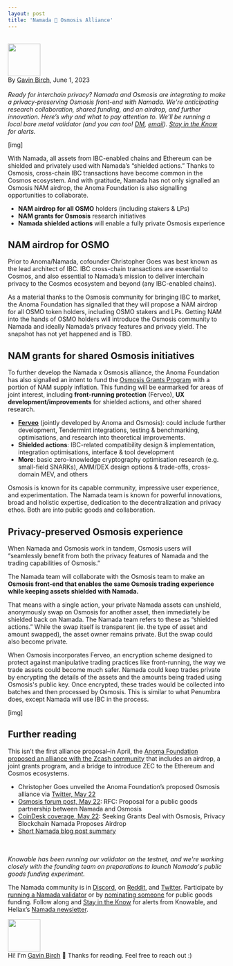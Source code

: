 ```yaml
---
layout: post
title: 'Namada 🤝 Osmosis Alliance'
---
```


\
<img src="https://knowable.vc/assets/gavin-avatar.jpg" width="75" height="75"><br>By [Gavin Birch](https://twitter.com/Ether_Gavin), June 1, 2023 <br><br> _Ready for interchain privacy? Namada and Osmosis are integrating to make a privacy-preserving Osmosis front-end with Namada. We're anticipating research collaboration, shared funding, and an airdrop, and further innovation. Here’s why and what to pay attention to. We’ll be running a local bare metal validator (and you can too! [DM](https://twitter.com/vKnowable), [email](mailto:hi@knowable.vc)). [Stay in the Know](https://forms.gle/HRAQBSo85HGzKVSg9) for alerts._

[img]

With Namada, all assets from IBC-enabled chains and Ethereum can be shielded and privately used with Namada’s “shielded actions.” Thanks to Osmosis, cross-chain IBC transactions have become common in the Cosmos ecosystem. And with gratitude, Namada has not only signalled an Osmosis NAM airdrop, the Anoma Foundation is also signalling opportunities to collaborate.



* **NAM airdrop for all OSMO** holders (including stakers & LPs)
* **NAM grants for Osmosis** research initiatives
* **Namada shielded actions** will enable a fully private Osmosis experience


## NAM airdrop for OSMO

Prior to Anoma/Namada, cofounder Christopher Goes was best known as the lead architect of IBC. IBC cross-chain transactions are essential to Cosmos, and also essential to Namada’s mission to deliver interchain privacy to the Cosmos ecosystem and beyond (any IBC-enabled chains).

As a material thanks to the Osmosis community for bringing IBC to market, the Anoma Foundation has signalled that they will propose a NAM airdrop for all OSMO token holders, including OSMO stakers and LPs. Getting NAM into the hands of OSMO holders will introduce the Osmosis community to Namada and ideally Namada’s privacy features and privacy yield. The snapshot has not yet happened and is TBD.


## NAM grants for shared Osmosis initiatives

To further develop the Namada x Osmosis alliance, the Anoma Foundation has also signalled an intent to fund the [Osmosis Grants Program](https://grants.osmosis.zone) with a portion of NAM supply inflation. This funding will be earmarked for areas of joint interest, including **front-running protection** (Ferveo), **UX development/improvements** for shielded actions, and other shared research.



* **[Ferveo](https://github.com/anoma/ferveo)** (jointly developed by Anoma and Osmosis): could include further development, Tendermint integrations, testing & benchmarking, optimisations, and research into theoretical improvements.
* **Shielded actions**: IBC-related compatibility design & implementation, integration optimisations, interface & tool development
* **More**: basic zero-knowledge cryptography optimisation research (e.g. small-field SNARKs), AMM/DEX design options & trade-offs, cross-domain MEV, and others

Osmosis is known for its capable community, impressive user experience, and experimentation. The Namada team is known for powerful innovations, broad and holistic expertise, dedication to the decentralization and privacy ethos. Both are into public goods and collaboration.


## Privacy-preserved Osmosis experience

When Namada and Osmosis work in tandem, Osmosis users will “seamlessly benefit from both the privacy features of Namada and the trading capabilities of Osmosis.”

The Namada team will collaborate with the Osmosis team to make an **Osmosis front-end that enables the same Osmosis trading experience while keeping assets shielded with Namada.**

That means with a single action, your private Namada assets can unshield, anonymously swap on Osmosis for another asset, then immediately be shielded back on Namada. The Namada team refers to these as “shielded actions.” While the swap itself is transparent (ie. the type of asset and amount swapped), the asset owner remains private. But the swap could also become private.

When Osmosis incorporates Ferveo, an encryption scheme designed to protect against manipulative trading practices like front-running, the way we trade assets could become much safer. Namada could keep trades private by encrypting the details of the assets and the amounts being traded using Osmosis's public key. Once encrypted, these trades would be collected into batches and then processed by Osmosis. This is similar to what Penumbra does, except Namada will use IBC in the process.

[img]


## Further reading

This isn’t the first alliance proposal–in April, the [Anoma Foundation proposed an alliance with the Zcash community](https://vknowable.github.io/knowable-blog/namada-zcash-alliance/) that includes an airdrop, a joint grants program, and a bridge to introduce ZEC to the Ethereum and Cosmos ecosystems.



* Christopher Goes unveiled the Anoma Foundation’s proposed Osmosis alliance via [Twitter, May 22](https://twitter.com/cwgoes/status/1660693238951313408) 
* [Osmosis forum post, May 22](https://gov.osmosis.zone/discussion/11472-rfc-proposal-for-a-public-goods-partnership-between-namada-and-osmosis): RFC: Proposal for a public goods partnership between Namada and Osmosis 
* [CoinDesk coverage, May 22](https://www.coindesk.com/business/2023/05/22/seeking-grants-deal-with-osmosis-privacy-blockchain-namada-proposes-airdrop): Seeking Grants Deal with Osmosis, Privacy Blockchain Namada Proposes Airdrop
* [Short Namada blog post summary](https://blog.namada.net/proposal-for-a-partnership-between-namada-and-osmosis/)


<br><br>
_Knowable has been running our validator on the testnet, and we're working closely with the founding team on preparations to launch Namada's public goods funding experiment._

The Namada community is in [Discord](https://discord.com/invite/namada), on [Reddit](https://www.reddit.com/r/Namada/), and [Twitter](https://twitter.com/namada). Participate by [running a Namada validator](https://namada.net/testnets) or by [nominating someone](https://forum.namada.net/c/rpgf/5) for public goods funding. Follow along and [Stay in the Know](https://forms.gle/HRAQBSo85HGzKVSg9) for alerts from Knowable, and Heliax’s [Namada newsletter](https://eepurl.com/hQTYon).

<img src="https://knowable.vc/assets/gavin-avatar.jpg" width="75" height="75"><br>Hi! I'm [Gavin Birch](https://twitter.com/Ether_Gavin) 👋 Thanks for reading. Feel free to reach out :)
